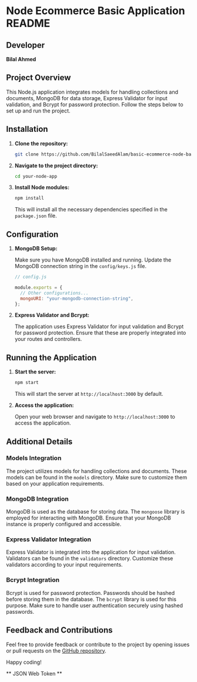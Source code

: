 # Node Ecommerce Basic Application README

## Developer

**Bilal Ahmed**

## Project Overview

This Node.js application integrates models for handling collections and documents, MongoDB for data storage, Express Validator for input validation, and Bcrypt for password protection. Follow the steps below to set up and run the project.

## Installation

1. **Clone the repository:**

   ```bash
   git clone https://github.com/BilalSaeedAlam/basic-ecommerce-node-backend.git
   ```

2. **Navigate to the project directory:**

   ```bash
   cd your-node-app
   ```

3. **Install Node modules:**

   ```bash
   npm install
   ```

   This will install all the necessary dependencies specified in the `package.json` file.

## Configuration

1. **MongoDB Setup:**

   Make sure you have MongoDB installed and running. Update the MongoDB connection string in the `config/keys.js` file.

   ```javascript
   // config.js

   module.exports = {
     // Other configurations...
     mongoURI: "your-mongodb-connection-string",
   };
   ```

2. **Express Validator and Bcrypt:**

   The application uses Express Validator for input validation and Bcrypt for password protection. Ensure that these are properly integrated into your routes and controllers.

## Running the Application

1. **Start the server:**

   ```bash
   npm start
   ```

   This will start the server at `http://localhost:3000` by default.

2. **Access the application:**

   Open your web browser and navigate to `http://localhost:3000` to access the application.

## Additional Details

### Models Integration

The project utilizes models for handling collections and documents. These models can be found in the `models` directory. Make sure to customize them based on your application requirements.

### MongoDB Integration

MongoDB is used as the database for storing data. The `mongoose` library is employed for interacting with MongoDB. Ensure that your MongoDB instance is properly configured and accessible.

### Express Validator Integration

Express Validator is integrated into the application for input validation. Validators can be found in the `validators` directory. Customize these validators according to your input requirements.

### Bcrypt Integration

Bcrypt is used for password protection. Passwords should be hashed before storing them in the database. The `bcrypt` library is used for this purpose. Make sure to handle user authentication securely using hashed passwords.

## Feedback and Contributions

Feel free to provide feedback or contribute to the project by opening issues or pull requests on the [GitHub repository](https://github.com/your-username/your-node-app).

Happy coding!

** JSON Web Token **
